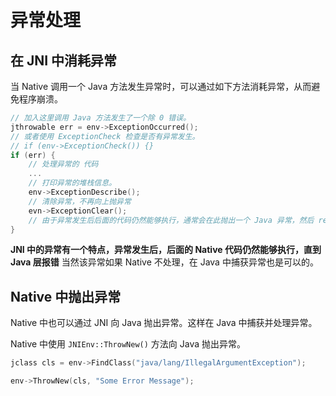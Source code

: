 # 异常处理

## 在 JNI 中消耗异常

当 Native 调用一个 Java 方法发生异常时，可以通过如下方法消耗异常，从而避免程序崩溃。

```C++
// 加入这里调用 Java 方法发生了一个除 0 错误。
jthrowable err = env->ExceptionOccurred();
// 或者使用 ExceptionCheck 检查是否有异常发生。
// if (env->ExceptionCheck()) {}
if (err) {
    // 处理异常的 代码
    ...
    // 打印异常的堆栈信息。
    env->ExceptionDescribe();
    // 清除异常，不再向上抛异常
    evn->ExceptionClear();
    // 由于异常发生后后面的代码仍然能够执行，通常会在此抛出一个 Java 异常，然后 return 程序。
}

```
**JNI 中的异常有一个特点，异常发生后，后面的 Native 代码仍然能够执行，直到 Java 层报错**
当然该异常如果 Native 不处理，在 Java 中捕获异常也是可以的。

## Native 中抛出异常

Native 中也可以通过 JNI 向 Java 抛出异常。这样在 Java 中捕获并处理异常。

Native 中使用 `JNIEnv::ThrowNew()` 方法向 Java 抛出异常。
```C++
jclass cls = env->FindClass("java/lang/IllegalArgumentException");

env->ThrowNew(cls, "Some Error Message");
```
